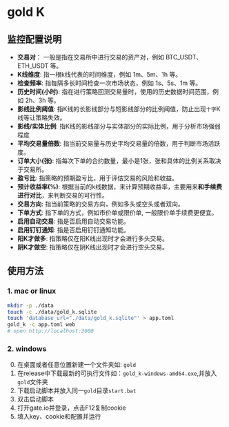
# gold K

## 监控配置说明
- **交易对**： 一般是指在交易所中进行交易的资产对，例如 BTC_USDT、ETH_USDT 等。
- **K线维度**: 指一根k线代表的时间维度，例如 1m、5m、1h 等。
- **检查频率**: 指每隔多长时间检查一次市场状态，例如 1s、5s、1m 等。
- **历史时间(小时)**: 指在进行策略回测交易量时，使用的历史数据时间范围，例如 2h、3h 等。
- **影线比例阈值**: 指K线的长影线部分与短影线部分的比例阈值，防止出现`十字`K线等让策略失效。
- **影线/实体比例**: 指K线的影线部分与实体部分的实际比例，用于分析市场强弱程度
- **平均交易量倍数**: 指当前交易量与历史平均交易量的倍数，用于判断市场活跃度。
- **订单大小(张)**: 指每次下单的合约数量，最小是1张，张和具体的比例关系取决于交易所。
- **盈亏比**: 指策略的预期盈亏比，用于评估交易的风险和收益。
- **预计收益率(%)**: 根据当前的k线数据，来计算预期收益率，主要用来**和手续费进行对比**，来判断交易的可行性。
- **交易方向**: 指当前策略的交易方向，例如多头或空头或者双向。
- **下单方式**: 指下单的方式，例如市价单或限价单, 一般限价单手续费更便宜。
- **启用自动交易**: 指是否启用自动交易功能。
- **启用钉钉通知**: 指是否启用钉钉通知功能。
- **阳K才做多**: 指策略仅在阳K线出现时才会进行多头交易。
- **阴K才做空**: 指策略仅在阴K线出现时才会进行空头交易。



## 使用方法
### 1. mac or linux
```bash
mkdir -p ./data
touch -c ./data/gold_k.sqlite
touch 'database_url="./data/gold_k.sqlite"' > app.toml
gold_k -c app.toml web
# open http://localhost:3000
```

### 2. windows
0. 在桌面或者任意位置新建一个文件夹如: `gold`
1. 在release中下载最新的可执行文件如：`gold_k-windows-amd64.exe`,并放入`gold`文件夹
2. 下载启动脚本并放入同一`gold`目录`start.bat`
3. 双击启动脚本
4. 打开gate.io并登录，点击F12复制cookie
5. 填入key、cookie和配置并运行